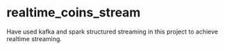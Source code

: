 # realtime_coins_stream
Have used kafka and spark structured streaming in this project to achieve realtime streaming.
